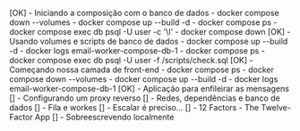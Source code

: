 [OK] - Iniciando a composição com o banco de dados
    - docker compose down --volumes
    - docker compose up --build -d
    - docker compose ps
    - docker compose exec db psql -U user -c '\l'
    - docker compose down
[OK] - Usando volumes e scripts de banco de dados
    - docker compose up --build -d
    - docker logs email-worker-compose-db-1
    - docker compose ps
    - docker compose exec db psql -U user -f /scripts/check.sql
[OK] - Começando nossa camada de front-end
    - docker compose ps
    - docker compose down --volumes
    - docker compose up --build -d
    - docker logs email-worker-compose-db-1
[OK] - Aplicação para enfileirar as mensagens
[] - Configurando um proxy reverso
[] - Redes, dependências e banco de dados
[] - Fila e workes
[] - Escalar é preciso...
[] - 12 Factors
    - The Twelve-Factor App
[] - Sobreescrevendo localmente
